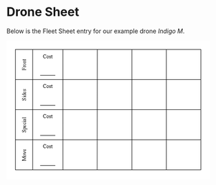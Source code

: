 # Drone Sheet

Below is the Fleet Sheet entry for our example drone *Indigo M*.

![Example Fleet Sheet entry for the Indigo M drone](Assets/Drone_Sheet.png)
